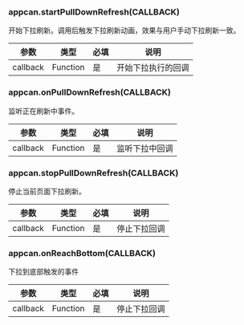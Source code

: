 ### appcan.startPullDownRefresh(CALLBACK)

开始下拉刷新。调用后触发下拉刷新动画，效果与用户手动下拉刷新一致。

参数 | 类型 | 必填 | 说明
---|---|---|---
callback | Function | 是 | 开始下拉执行的回调

### appcan.onPullDownRefresh(CALLBACK)

监听正在刷新中事件。

参数 | 类型 | 必填 | 说明
---|---|---|---
callback | Function | 是 | 监听下拉中回调

### appcan.stopPullDownRefresh(CALLBACK)

停止当前页面下拉刷新。

参数 | 类型 | 必填 | 说明
---|---|---|---
callback | Function | 是 |停止下拉回调

### appcan.onReachBottom(CALLBACK)

下拉到底部触发的事件

参数 | 类型 | 必填 | 说明
---|---|---|---
callback | Function | 是 |停止下拉回调




